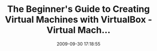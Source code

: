 ---
date: 2009-09-30 17:18:55
link:
  source: delicious
  source_url: https://del.icio.us/roytang
  text: The Beginner's Guide to Creating Virtual Machines with VirtualBox - Virtual
    Mach...
  url: http://lifehacker.com/5204434/the-beginners-guide-to-creating-virtual-machines-with-virtualbox
slug: the-beginner-s-guide-to-creating-virtual-machines-with-virtualbox-virtual-mach
source: delicious
tags:
- lifehacks
- tech
- tutorials
title: The Beginner's Guide to Creating Virtual Machines with VirtualBox - Virtual
  Mach...
---